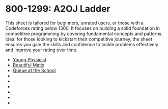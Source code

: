 # 800-1299: A2OJ Ladder

This sheet is tailored for beginners, unrated users, or those with a Codeforces rating below 1300. It focuses on building a solid foundation in competitive programming by covering fundamental concepts and patterns. Ideal for those looking to kickstart their competitive journey, the sheet ensures you gain the skills and confidence to tackle problems effectively and improve your rating over time.

- [Young Physicist](https://codeforces.com/problemset/problem/69/A)
- [Beautiful Matix](https://codeforces.com/problemset/problem/263/A)
- [Queue at the School](https://codeforces.com/problemset/problem/266/B)
- []()
- []()
- []()
- []()
- []()
- []()